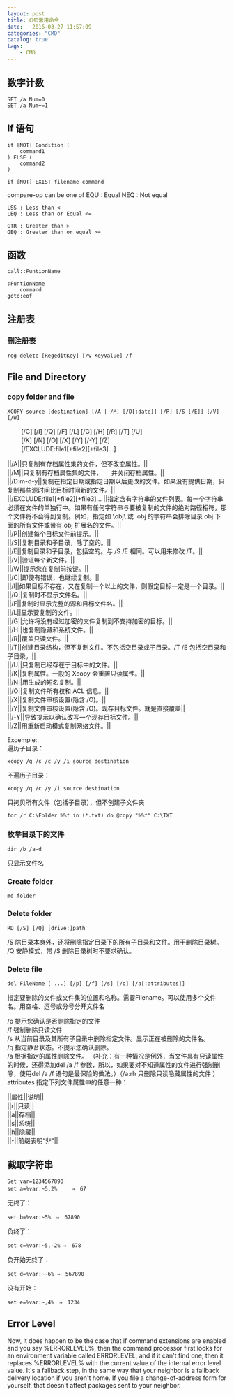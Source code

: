 ```yaml
---
layout: post
title: ﻿CMD常用命令
date:   2016-03-27 11:57:09
categories: "CMD" 
catalog: true
tags: 
    - CMD 
---
```




## 数字计数

	SET /a Num=0
	SET /a Num+=1


## If 语句

	if [NOT] Condition (
		command1
	) ELSE (
		command2
	)

	if [NOT] EXIST filename command

compare-op  can be one of
    EQU : Equal
    NEQ : Not equal

    LSS : Less than <
    LEQ : Less than or Equal <=

    GTR : Greater than >
    GEQ : Greater than or equal >=
	
## 函数

	call::FuntionName
	
	:FuntionName
		command
	goto:eof
	
	
## 注册表

### 删注册表

	reg delete [RegeditKey] [/v KeyValue] /f
  	
  	
  
## File and Directory

### copy folder and file

	XCOPY source [destination] [/A | /M] [/D[:date]] [/P] [/S [/E]] [/V] [/W]  

　　	[/C] [/I] [/Q] [/F] [/L] [/G] [/H] [/R] [/T] [/U]     
　　	[/K] [/N] [/O] [/X] [/Y] [/-Y] [/Z]     
　　	[/EXCLUDE:file1[+file2][+file3]...]     

||/A||只复制有存档属性集的文件，但不改变属性。||   
||/M||只复制有存档属性集的文件，　　并关闭存档属性。||   
||/D:m-d-y||复制在指定日期或指定日期以后更改的文件。如果没有提供日期，只复制那些源时间比目标时间新的文件。||   
||/EXCLUDE:file1[+file2][+file3]...	||指定含有字符串的文件列表。每一个字符串必须在文件的单独行中。如果有任何字符串与要被复制的文件的绝对路径相符，那个文件将不会得到复制。例如，指定如 \obj\ 或 .obj 的字符串会排除目录 obj 下面的所有文件或带有.obj 扩展名的文件。||   
||/P||创建每个目标文件前提示。||   
||/S||复制目录和子目录，除了空的。||   
||/E||复制目录和子目录，包括空的。与 /S /E 相同。可以用来修改 /T。||   
||/V||验证每个新文件。||   
||/W||提示您在复制前按键。||   
||/C||即使有错误，也继续复制。||   
||/I||如果目标不存在，又在复制一个以上的文件，则假定目标一定是一个目录。||   
||/Q||复制时不显示文件名。||   
||/F||复制时显示完整的源和目标文件名。||   
||/L||显示要复制的文件。||   
||/G||允许将没有经过加密的文件复制到不支持加密的目标。||   
||/H||也复制隐藏和系统文件。||   
||/R||覆盖只读文件。||   
||/T||创建目录结构，但不复制文件。不包括空目录或子目录。/T /E 包括空目录和子目录。||   
||/U||只复制已经存在于目标中的文件。||   
||/K||复制属性。一般的 Xcopy 会重置只读属性。||   
||/N||用生成的短名复制。||   
||/O||复制文件所有权和 ACL 信息。||   
||/X||复制文件审核设置(隐含 /O)。||   
||/Y||复制文件审核设置(隐含 /O)。现存目标文件。就是直接覆盖||   
||/-Y||导致提示以确认改写一个现存目标文件。||   
||/Z||用重新启动模式复制网络文件。||   

Excemple:   
遍历子目录：   

	xcopy /q /s /c /y /i source destination
	
不遍历子目录：   

	xcopy /q /c /y /i source destination

只拷贝所有文件（包括子目录），但不创建子文件夹     

	for /r C:\Folder %%f in (*.txt) do @copy "%%f" C:\TXT
	

### 枚举目录下的文件

    dir /b /a-d
    
只显示文件名  

### Create folder

	md folder
	
### Delete folder

	RD [/S] [/Q] [drive:]path
	
/S 除目录本身外，还将删除指定目录下的所有子目录和文件。用于删除目录树。     
/Q 安静模式，带 /S 删除目录树时不要求确认。     

### Delete file

	del FileName [ ...] [/p] [/f] [/s] [/q] [/a[:attributes]]
	
指定要删除的文件或文件集的位置和名称。需要Filename。可以使用多个文件名。用空格、逗号或分号分开文件名     

/p 提示您确认是否删除指定的文件     
/f 强制删除只读文件     
/s 从当前目录及其所有子目录中删除指定文件。显示正在被删除的文件名。     
/q 指定静音状态。不提示您确认删除。     
/a 根据指定的属性删除文件。 （补充：有一种情况是例外，当文件具有只读属性的时候，还得添加del /a /f 参数，所以，如果要对不知道属性的文件进行强制删除，使用del /a /f 语句是最保险的做法。）（/a:rh 只删除只读隐藏属性的文件 ）   
attributes 指定下列文件属性中的任意一种：     

||属性||说明||   
||r||只读||   
||a||存档||   
||s||系统||   
||h||隐藏||   
||-||前缀表明“非”||

## 截取字符串

    Set var=1234567890
    set a=%var:~5,2%　   ⇒　67

无终了：

    set b=%var:~5%　⇒　67890
   
负终了：

    set c=%var:~5,-2% ⇒　678

负开始无终了：

    set d=%var:~-6% ⇒　567890
    
没有开始：

    set e=%var:~,4%　⇒　1234
    
## Error Level

Now, it does happen to be the case that if command extensions are enabled and you say %ERRORLEVEL%, then the command processor first looks for an environment variable called ERRORLEVEL, and if it can't find one, then it replaces %ERRORLEVEL% with the current value of the internal error level value. It's a fallback step, in the same way that your neighbor is a fallback delivery location if you aren't home. If you file a change-of-address form for yourself, that doesn't affect packages sent to your neighbor.  